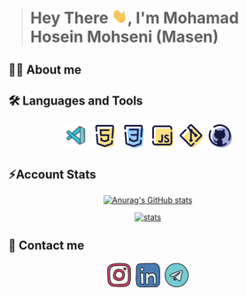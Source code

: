 > # Hey There <img src="./gif/shaking-hand.gif" width="28px">, I'm Mohamad Hosein Mohseni (Masen)

## 👨‍💻 About me

## 🛠️ Languages and Tools
<p align="center">
    <a href="https://code.visualstudio.com/"><img src="./icon/icons8-visual-studio-code-2019-100.png" width="48px"></a>
    <a href="https://www.w3schools.com/html/"><img src="./icon/icons8-html-5-96.png" width="48px"></a>
    <a href="https://www.w3schools.com/css/"><img src="./icon/icons8-css3-96.png" width="48px"></a>
    <a href="https://javascript.info/"><img src="./icon/icons8-javascript-96.png" width="48px"></a>
    <a href="https://git-scm.com/"><img src="./icon/icons8-git-96.png" width="48px"></a>
    <a href="https://github.com/"><img src="./icon/icons8-github-96.png" width="48px"></a>
</p>

<!-- ## 📖 Currently Learning ... -->

## ⚡Account Stats
<p align="center">
<a href="https://github.com/DevMasen">
<img src="https://github-readme-stats.vercel.app/api?username=DevMasen&hide=stars&show_icons=true&theme=dark" alt="Anurag's GitHub stats">
</a>
</p>
<p align="center">
<a href="https://github.com/DevMasen">
<img src="https://github-readme-stats.vercel.app/api/top-langs/?username=DevMasen&layout=pie&theme=dark" alt="stats">
</a>
</p>

## 📱 Contact me
<p align="center">
    <a href="https://www.instagram.com/dev_masen/"><img src="./icon/instagram.svg" width="48px"></a>
    <a href="https://www.linkedin.com/in/m-hossein-mohseni-794a062bb"><img src="./icon/linked-in.svg" width="48px"></a>
    <a href="https://t.me/Ma3eN_M"><img src="./icon/telegram.svg" width="48px"></a>
</p>
